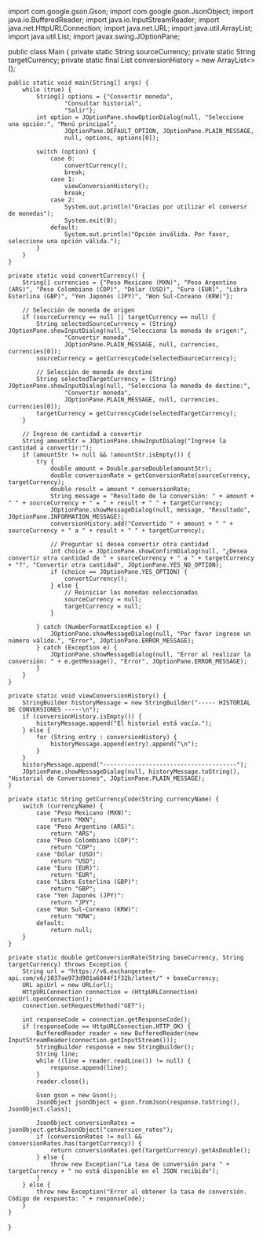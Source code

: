 import com.google.gson.Gson;
import com.google.gson.JsonObject;
import java.io.BufferedReader;
import java.io.InputStreamReader;
import java.net.HttpURLConnection;
import java.net.URL;
import java.util.ArrayList;
import java.util.List;
import javax.swing.JOptionPane;

public class Main {
    private static String sourceCurrency;
    private static String targetCurrency;
    private static final List<String> conversionHistory = new ArrayList<>();

    public static void main(String[] args) {
        while (true) {
            String[] options = {"Convertir moneda",
                    "Consultar historial",
                    "Salir"};
            int option = JOptionPane.showOptionDialog(null, "Seleccione una opción:", "Menú principal",
                    JOptionPane.DEFAULT_OPTION, JOptionPane.PLAIN_MESSAGE,
                    null, options, options[0]);

            switch (option) {
                case 0:
                    convertCurrency();
                    break;
                case 1:
                    viewConversionHistory();
                    break;
                case 2:
                    System.out.println("Gracias por utilizar el conversr de monedas");
                    System.exit(0);
                default:
                    System.out.println("Opción inválida. Por favor, seleccione una opción válida.");
            }
        }
    }

    private static void convertCurrency() {
        String[] currencies = {"Peso Mexicano (MXN)", "Peso Argentino (ARS)", "Peso Colombiano (COP)", "Dólar (USD)", "Euro (EUR)", "Libra Esterlina (GBP)", "Yen Japonés (JPY)", "Won Sul-Coreano (KRW)"};

        // Selección de moneda de origen
        if (sourceCurrency == null || targetCurrency == null) {
            String selectedSourceCurrency = (String) JOptionPane.showInputDialog(null, "Selecciona la moneda de origen:",
                    "Convertir moneda",
                    JOptionPane.PLAIN_MESSAGE, null, currencies, currencies[0]);
            sourceCurrency = getCurrencyCode(selectedSourceCurrency);

            // Selección de moneda de destino
            String selectedTargetCurrency = (String) JOptionPane.showInputDialog(null, "Selecciona la moneda de destino:",
                    "Convertir moneda",
                    JOptionPane.PLAIN_MESSAGE, null, currencies, currencies[0]);
            targetCurrency = getCurrencyCode(selectedTargetCurrency);
        }

        // Ingreso de cantidad a convertir
        String amountStr = JOptionPane.showInputDialog("Ingrese la cantidad a convertir:");
        if (amountStr != null && !amountStr.isEmpty()) {
            try {
                double amount = Double.parseDouble(amountStr);
                double conversionRate = getConversionRate(sourceCurrency, targetCurrency);
                double result = amount * conversionRate;
                String message = "Resultado de la conversión: " + amount + " " + sourceCurrency + " = " + result + " " + targetCurrency;
                JOptionPane.showMessageDialog(null, message, "Resultado", JOptionPane.INFORMATION_MESSAGE);
                conversionHistory.add("Convertido " + amount + " " + sourceCurrency + " a " + result + " " + targetCurrency);

                // Preguntar si desea convertir otra cantidad
                int choice = JOptionPane.showConfirmDialog(null, "¿Desea convertir otra cantidad de " + sourceCurrency + " a " + targetCurrency + "?", "Convertir otra cantidad", JOptionPane.YES_NO_OPTION);
                if (choice == JOptionPane.YES_OPTION) {
                    convertCurrency();
                } else {
                    // Reiniciar las monedas seleccionadas
                    sourceCurrency = null;
                    targetCurrency = null;
                }

            } catch (NumberFormatException e) {
                JOptionPane.showMessageDialog(null, "Por favor ingrese un número válido.", "Error", JOptionPane.ERROR_MESSAGE);
            } catch (Exception e) {
                JOptionPane.showMessageDialog(null, "Error al realizar la conversión: " + e.getMessage(), "Error", JOptionPane.ERROR_MESSAGE);
            }
        }
    }

    private static void viewConversionHistory() {
        StringBuilder historyMessage = new StringBuilder("----- HISTORIAL DE CONVERSIONES -----\n");
        if (conversionHistory.isEmpty()) {
            historyMessage.append("El historial está vacío.");
        } else {
            for (String entry : conversionHistory) {
                historyMessage.append(entry).append("\n");
            }
        }
        historyMessage.append("--------------------------------------");
        JOptionPane.showMessageDialog(null, historyMessage.toString(), "Historial de Conversiones", JOptionPane.PLAIN_MESSAGE);
    }

    private static String getCurrencyCode(String currencyName) {
        switch (currencyName) {
            case "Peso Mexicano (MXN)":
                return "MXN";
            case "Peso Argentino (ARS)":
                return "ARS";
            case "Peso Colombiano (COP)":
                return "COP";
            case "Dólar (USD)":
                return "USD";
            case "Euro (EUR)":
                return "EUR";
            case "Libra Esterlina (GBP)":
                return "GBP";
            case "Yen Japonés (JPY)":
                return "JPY";
            case "Won Sul-Coreano (KRW)":
                return "KRW";
            default:
                return null;
        }
    }

    private static double getConversionRate(String baseCurrency, String targetCurrency) throws Exception {
        String url = "https://v6.exchangerate-api.com/v6/1037ae973d901a6844f1f32b/latest/" + baseCurrency;
        URL apiUrl = new URL(url);
        HttpURLConnection connection = (HttpURLConnection) apiUrl.openConnection();
        connection.setRequestMethod("GET");

        int responseCode = connection.getResponseCode();
        if (responseCode == HttpURLConnection.HTTP_OK) {
            BufferedReader reader = new BufferedReader(new InputStreamReader(connection.getInputStream()));
            StringBuilder response = new StringBuilder();
            String line;
            while ((line = reader.readLine()) != null) {
                response.append(line);
            }
            reader.close();

            Gson gson = new Gson();
            JsonObject jsonObject = gson.fromJson(response.toString(), JsonObject.class);

            JsonObject conversionRates = jsonObject.getAsJsonObject("conversion_rates");
            if (conversionRates != null && conversionRates.has(targetCurrency)) {
                return conversionRates.get(targetCurrency).getAsDouble();
            } else {
                throw new Exception("La tasa de conversión para " + targetCurrency + " no está disponible en el JSON recibido");
            }
        } else {
            throw new Exception("Error al obtener la tasa de conversión. Código de respuesta: " + responseCode);
        }
    }
}
